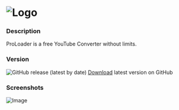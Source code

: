 ![Logo](https://madebyme.s-ul.eu/DRCnJhJf)
=========
### Description
ProLoader is a free YouTube Converter without limits.

### Version
![GitHub release (latest by date)](https://img.shields.io/github/v/release/MauriceX24/ProLoader?style=for-the-badge)
[Download](https://github.com/MauriceX24/ProLoader/releases) latest version on GitHub

### Screenshots
![Image](https://moon.is-inside.me/fQodqMJa.png)
